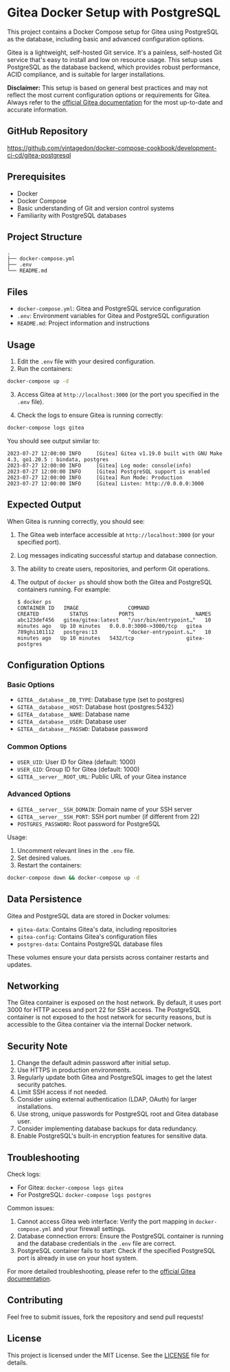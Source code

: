 # Gitea Docker Setup with PostgreSQL

This project contains a Docker Compose setup for Gitea using PostgreSQL as the database, including basic and advanced configuration options.

Gitea is a lightweight, self-hosted Git service. It's a painless, self-hosted Git service that's easy to install and low on resource usage. This setup uses PostgreSQL as the database backend, which provides robust performance, ACID compliance, and is suitable for larger installations.

**Disclaimer:** This setup is based on general best practices and may not reflect the most current configuration options or requirements for Gitea. Always refer to the [official Gitea documentation](https://docs.gitea.io/) for the most up-to-date and accurate information.

## GitHub Repository

https://github.com/vintagedon/docker-compose-cookbook/development-ci-cd/gitea-postgresql

## Prerequisites

- Docker
- Docker Compose
- Basic understanding of Git and version control systems
- Familiarity with PostgreSQL databases

## Project Structure

```
.
├── docker-compose.yml
├── .env
└── README.md
```

## Files
- `docker-compose.yml`: Gitea and PostgreSQL service configuration
- `.env`: Environment variables for Gitea and PostgreSQL configuration
- `README.md`: Project information and instructions

## Usage

1. Edit the `.env` file with your desired configuration.
2. Run the containers:

```bash
docker-compose up -d
```

3. Access Gitea at `http://localhost:3000` (or the port you specified in the `.env` file).

4. Check the logs to ensure Gitea is running correctly:

```bash
docker-compose logs gitea
```

You should see output similar to:

```
2023-07-27 12:00:00 INFO     [Gitea] Gitea v1.19.0 built with GNU Make 4.3, go1.20.5 : bindata, postgres
2023-07-27 12:00:00 INFO     [Gitea] Log mode: console(info)
2023-07-27 12:00:00 INFO     [Gitea] PostgreSQL support is enabled
2023-07-27 12:00:00 INFO     [Gitea] Run Mode: Production
2023-07-27 12:00:00 INFO     [Gitea] Listen: http://0.0.0.0:3000
```

## Expected Output

When Gitea is running correctly, you should see:

1. The Gitea web interface accessible at `http://localhost:3000` (or your specified port).
2. Log messages indicating successful startup and database connection.
3. The ability to create users, repositories, and perform Git operations.
4. The output of `docker ps` should show both the Gitea and PostgreSQL containers running. For example:

   ```
   $ docker ps
   CONTAINER ID   IMAGE                COMMAND                  CREATED          STATUS          PORTS                    NAMES
   abc123def456   gitea/gitea:latest   "/usr/bin/entrypoint…"   10 minutes ago   Up 10 minutes   0.0.0.0:3000->3000/tcp   gitea
   789ghi101112   postgres:13          "docker-entrypoint.s…"   10 minutes ago   Up 10 minutes   5432/tcp                 gitea-postgres
   ```

## Configuration Options

### Basic Options

- `GITEA__database__DB_TYPE`: Database type (set to postgres)
- `GITEA__database__HOST`: Database host (postgres:5432)
- `GITEA__database__NAME`: Database name
- `GITEA__database__USER`: Database user
- `GITEA__database__PASSWD`: Database password

### Common Options

- `USER_UID`: User ID for Gitea (default: 1000)
- `USER_GID`: Group ID for Gitea (default: 1000)
- `GITEA__server__ROOT_URL`: Public URL of your Gitea instance

### Advanced Options

- `GITEA__server__SSH_DOMAIN`: Domain name of your SSH server
- `GITEA__server__SSH_PORT`: SSH port number (if different from 22)
- `POSTGRES_PASSWORD`: Root password for PostgreSQL

Usage:

1. Uncomment relevant lines in the `.env` file.
2. Set desired values.
3. Restart the containers:

```bash
docker-compose down && docker-compose up -d
```

## Data Persistence

Gitea and PostgreSQL data are stored in Docker volumes:

- `gitea-data`: Contains Gitea's data, including repositories
- `gitea-config`: Contains Gitea's configuration files
- `postgres-data`: Contains PostgreSQL database files

These volumes ensure your data persists across container restarts and updates.

## Networking

The Gitea container is exposed on the host network. By default, it uses port 3000 for HTTP access and port 22 for SSH access. The PostgreSQL container is not exposed to the host network for security reasons, but is accessible to the Gitea container via the internal Docker network.

## Security Note

1. Change the default admin password after initial setup.
2. Use HTTPS in production environments.
3. Regularly update both Gitea and PostgreSQL images to get the latest security patches.
4. Limit SSH access if not needed.
5. Consider using external authentication (LDAP, OAuth) for larger installations.
6. Use strong, unique passwords for PostgreSQL root and Gitea database user.
7. Consider implementing database backups for data redundancy.
8. Enable PostgreSQL's built-in encryption features for sensitive data.

## Troubleshooting

Check logs: 
- For Gitea: `docker-compose logs gitea`
- For PostgreSQL: `docker-compose logs postgres`

Common issues:

1. Cannot access Gitea web interface: Verify the port mapping in `docker-compose.yml` and your firewall settings.
2. Database connection errors: Ensure the PostgreSQL container is running and the database credentials in the `.env` file are correct.
3. PostgreSQL container fails to start: Check if the specified PostgreSQL port is already in use on your host system.

For more detailed troubleshooting, please refer to the [official Gitea documentation](https://docs.gitea.io/en-us/install-with-docker/).

## Contributing

Feel free to submit issues, fork the repository and send pull requests!

## License

This project is licensed under the MIT License. See the [LICENSE](LICENSE) file for details.
